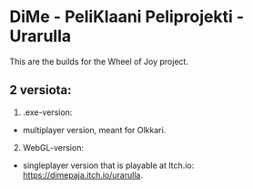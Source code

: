 # DiMe - PeliKlaani Peliprojekti - Urarulla

This are the builds for the Wheel of Joy project.

## 2 versiota:
1. .exe-version:
- multiplayer version, meant for Olkkari.

2. WebGL-version:
- singleplayer version that is playable at Itch.io: https://dimepaja.itch.io/urarulla.
